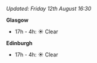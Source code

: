 *Updated: Friday 12th August 16:30*

**Glasgow**

* 17h - 4h: :sunny: Clear

**Edinburgh**

* 17h - 4h: :sunny: Clear
